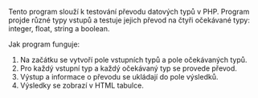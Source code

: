 Tento program slouží k testování převodu datových typů v PHP. Program projde různé typy vstupů a testuje jejich převod na čtyři očekávané typy: integer, float, string a boolean.

Jak program funguje:

1. Na začátku se vytvoří pole vstupních typů a pole očekávaných typů.
2. Pro každý vstupní typ a každý očekávaný typ se provede převod.
3. Výstup a informace o převodu se ukládají do pole výsledků.
4. Výsledky se zobrazí v HTML tabulce.
